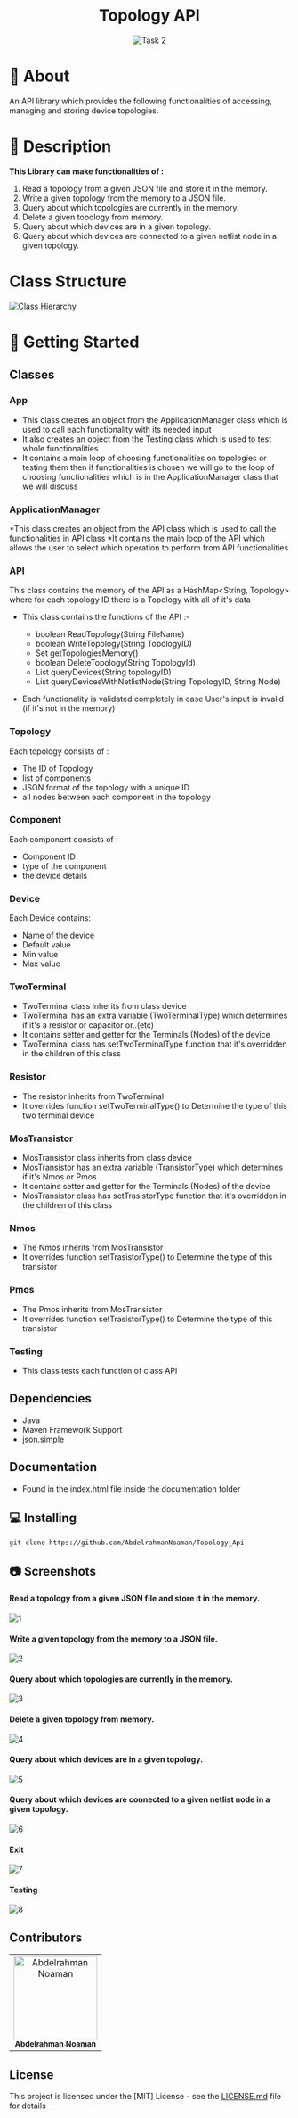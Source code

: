 <div align="center">

# Topology API

</div>


<div align="center">
<img src="Screenshots/task2.jpg" alt="Task 2">
</div>

# 📙 About
An API library which provides the following functionalities of accessing, managing and storing device topologies.

# 📝 Description
<strong>This Library can make functionalities of :</strong>
1. Read a topology from a given JSON file and store it in the memory.
2. Write a given topology from the memory to a JSON file.
3. Query about which topologies are currently in the memory.
4. Delete a given topology from memory.
5. Query about which devices are in a given topology.
6. Query about which devices are connected to a given netlist node in
   a given topology.


# Class Structure

<img src="" alt="Class Hierarchy">

# 🏁 Getting Started

## Classes
### App

* This class creates an object from the ApplicationManager class which is used to call each functionality with its needed input
* It also creates an object from the Testing class which is used to test whole functionalities
* It contains a main loop of choosing functionalities on topologies or testing them then if functionalities is chosen
  we will go to the loop of choosing functionalities which is in the ApplicationManager class that we will discuss
### ApplicationManager 
*This class creates an object from the API class which is used to call the functionalities in API class
*It contains the main loop of the API which allows the user to select which operation to perform from API functionalities

### API

This class contains the memory of the API as a HashMap<String, Topology> where for each topology ID there is a Topology with all of it's data

* This class contains the functions of the API :-
    * boolean ReadTopology(String FileName)
    * boolean WriteTopology(String TopologyID)
    * Set<String> getTopologiesMemory()
    * boolean DeleteTopology(String TopologyId)
    * List<Component> queryDevices(String topologyID)
    * List<Component> queryDevicesWithNetlistNode(String TopologyID, String Node)

* Each functionality is validated completely in case User's input is invalid (if it's not in the memory)

### Topology

Each topology consists of :
* The ID of Topology
* list of components 
* JSON format of the topology with a unique ID 
* all nodes between each component in the topology

### Component

Each component consists of :
* Component ID  
* type of the component
* the device details 

### Device
Each Device contains:
* Name of the device 
* Default value 
* Min value 
* Max value

### TwoTerminal
* TwoTerminal class inherits from class device 
* TwoTerminal has an extra variable (TwoTerminalType) which determines if it's a resistor or capacitor or..(etc)
* It contains setter and getter for the Terminals (Nodes) of the device
* TwoTerminal class has setTwoTerminalType function that it's overridden in the children of this class
### Resistor
* The resistor inherits from TwoTerminal
* It overrides function setTwoTerminalType() to Determine the type of this two terminal device

### MosTransistor
* MosTransistor class inherits from class device
* MosTransistor has an extra variable (TransistorType) which determines if it's Nmos or Pmos
* It contains setter and getter for the Terminals (Nodes) of the device
* MosTransistor class has setTrasistorType function that it's overridden in the children of this class
### Nmos
* The Nmos inherits from MosTransistor
* It overrides function setTrasistorType() to Determine the type of this transistor

### Pmos
* The Pmos inherits from MosTransistor
* It overrides function setTrasistorType() to Determine the type of this transistor

### Testing

* This class tests each function of class API

## Dependencies

* Java
* Maven Framework Support
* json.simple

## Documentation

* Found in the index.html file inside the documentation folder

## 💻 Installing

```
git clone https://github.com/AbdelrahmanNoaman/Topology_Api
```

## 📷 Screenshots

####  Read a topology from a given JSON file and store it in the memory.
<img src="Screenshots/Func1.jpeg" alt="1">

#### Write a given topology from the memory to a JSON file.
<img src="Screenshots/Func2.jpeg" alt="2" >

####  Query about which topologies are currently in the memory.
<img src="Screenshots/Func3.jpeg" alt="3" >


#### Delete a given topology from memory.
<img src="Screenshots/Func4.jpeg" alt="4" >

#### Query about which devices are in a given topology.
<img src="Screenshots/Func5.jpeg" alt="5" >

####  Query about which devices are connected to a given netlist node in a given topology.
<img src="Screenshots/Func6.jpeg" alt="6">

#### Exit
<img src="Screenshots/Exiting.jpeg" alt="7">

#### Testing
<img src="Screenshots/Testing.jpeg" alt="8">

## Contributors

<table>
<tr>
<td align="center">
<a href="https://github.com/AbdelrahmanNoaman" target="_black">
<img src="https://avatars.githubusercontent.com/u/76150639?v=4" width="150px;" alt="Abdelrahman Noaman"/><br /><sub><b>Abdelrahman Noaman</b></sub></a><br />
</td>
</tr>
</table>

## License

This project is licensed under the [MIT] License - see the [LICENSE.md](LICENSE) file for details